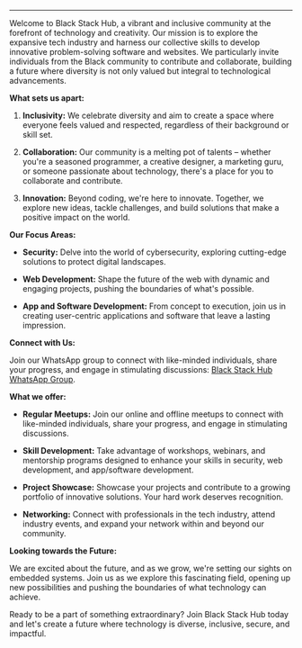 

---

Welcome to Black Stack Hub, a vibrant and inclusive community at the forefront of technology and creativity. Our mission is to explore the expansive tech industry and harness our collective skills to develop innovative problem-solving software and websites. We particularly invite individuals from the Black community to contribute and collaborate, building a future where diversity is not only valued but integral to technological advancements.

**What sets us apart:**

1. **Inclusivity:** We celebrate diversity and aim to create a space where everyone feels valued and respected, regardless of their background or skill set.

2. **Collaboration:** Our community is a melting pot of talents – whether you're a seasoned programmer, a creative designer, a marketing guru, or someone passionate about technology, there's a place for you to collaborate and contribute.

3. **Innovation:** Beyond coding, we're here to innovate. Together, we explore new ideas, tackle challenges, and build solutions that make a positive impact on the world.

**Our Focus Areas:**

- **Security:** Delve into the world of cybersecurity, exploring cutting-edge solutions to protect digital landscapes.

- **Web Development:** Shape the future of the web with dynamic and engaging projects, pushing the boundaries of what's possible.

- **App and Software Development:** From concept to execution, join us in creating user-centric applications and software that leave a lasting impression.

**Connect with Us:**

Join our WhatsApp group to connect with like-minded individuals, share your progress, and engage in stimulating discussions: [Black Stack Hub WhatsApp Group](https://chat.whatsapp.com/IVvrrF9Wq7OHWk5x4XNk9K).

**What we offer:**

- **Regular Meetups:** Join our online and offline meetups to connect with like-minded individuals, share your progress, and engage in stimulating discussions.

- **Skill Development:** Take advantage of workshops, webinars, and mentorship programs designed to enhance your skills in security, web development, and app/software development.

- **Project Showcase:** Showcase your projects and contribute to a growing portfolio of innovative solutions. Your hard work deserves recognition.

- **Networking:** Connect with professionals in the tech industry, attend industry events, and expand your network within and beyond our community.

**Looking towards the Future:**

We are excited about the future, and as we grow, we're setting our sights on embedded systems. Join us as we explore this fascinating field, opening up new possibilities and pushing the boundaries of what technology can achieve.

Ready to be a part of something extraordinary? Join Black Stack Hub today and let's create a future where technology is diverse, inclusive, secure, and impactful.